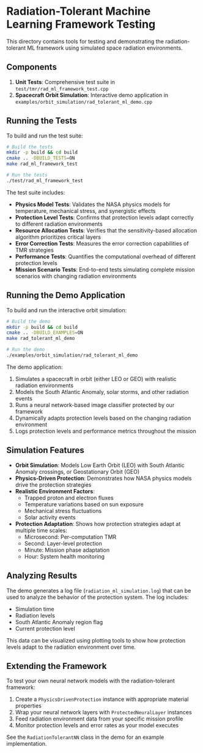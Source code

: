 # Radiation-Tolerant Machine Learning Framework Testing

This directory contains tools for testing and demonstrating the radiation-tolerant ML framework using simulated space radiation environments.

## Components

1. **Unit Tests**: Comprehensive test suite in `test/tmr/rad_ml_framework_test.cpp`
2. **Spacecraft Orbit Simulation**: Interactive demo application in `examples/orbit_simulation/rad_tolerant_ml_demo.cpp`

## Running the Tests

To build and run the test suite:

```bash
# Build the tests
mkdir -p build && cd build
cmake .. -DBUILD_TESTS=ON
make rad_ml_framework_test

# Run the tests
./test/rad_ml_framework_test
```

The test suite includes:

- **Physics Model Tests**: Validates the NASA physics models for temperature, mechanical stress, and synergistic effects
- **Protection Level Tests**: Confirms that protection levels adapt correctly to different radiation environments
- **Resource Allocation Tests**: Verifies that the sensitivity-based allocation algorithm prioritizes critical layers
- **Error Correction Tests**: Measures the error correction capabilities of TMR strategies
- **Performance Tests**: Quantifies the computational overhead of different protection levels
- **Mission Scenario Tests**: End-to-end tests simulating complete mission scenarios with changing radiation environments

## Running the Demo Application

To build and run the interactive orbit simulation:

```bash
# Build the demo
mkdir -p build && cd build
cmake .. -DBUILD_EXAMPLES=ON
make rad_tolerant_ml_demo

# Run the demo
./examples/orbit_simulation/rad_tolerant_ml_demo
```

The demo application:

1. Simulates a spacecraft in orbit (either LEO or GEO) with realistic radiation environments
2. Models the South Atlantic Anomaly, solar storms, and other radiation events
3. Runs a neural network-based image classifier protected by our framework
4. Dynamically adapts protection levels based on the changing radiation environment
5. Logs protection levels and performance metrics throughout the mission

## Simulation Features

- **Orbit Simulation**: Models Low Earth Orbit (LEO) with South Atlantic Anomaly crossings, or Geostationary Orbit (GEO)
- **Physics-Driven Protection**: Demonstrates how NASA physics models drive the protection strategies
- **Realistic Environment Factors**:
  - Trapped proton and electron fluxes
  - Temperature variations based on sun exposure
  - Mechanical stress fluctuations
  - Solar activity events
- **Protection Adaptation**: Shows how protection strategies adapt at multiple time scales:
  - Microsecond: Per-computation TMR
  - Second: Layer-level protection
  - Minute: Mission phase adaptation
  - Hour: System health monitoring

## Analyzing Results

The demo generates a log file (`radiation_ml_simulation.log`) that can be used to analyze the behavior of the protection system. The log includes:

- Simulation time
- Radiation levels
- South Atlantic Anomaly region flag
- Current protection level

This data can be visualized using plotting tools to show how protection levels adapt to the radiation environment over time.

## Extending the Framework

To test your own neural network models with the radiation-tolerant framework:

1. Create a `PhysicsDrivenProtection` instance with appropriate material properties
2. Wrap your neural network layers with `ProtectedNeuralLayer` instances
3. Feed radiation environment data from your specific mission profile
4. Monitor protection levels and error rates as your model executes

See the `RadiationTolerantNN` class in the demo for an example implementation. 
